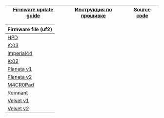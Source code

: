 | [Firmware update guide][11]  | [Инструкция по прошивке][12] | [Source code][13] |
| ---------------------------  | ---------------------------- | ----------------- |


| Firmware file (uf2) |
| ------------------- |
|[HPD][01]
|[K:03][02]
|[Imperial44][03]
|[K:02][04]
|[Planeta v1][05]
|[Planeta v2][06]
|[M4CR0Pad][07]
|[Remnant][08]
|[Velvet v1][09]
|[Velvet v2][10]


[01]: https://github.com/ergohaven/vial-qmk/releases/download/3.5/3.5_hpd_v1.uf2                          
[02]: https://github.com/ergohaven/vial-qmk/releases/download/3.5/3.5_k03_v1.uf2          
[03]: https://github.com/ergohaven/vial-qmk/releases/download/3.5/3.5_imperial44_v1.uf2    
[04]: https://github.com/ergohaven/vial-qmk/releases/download/3.5/3.5_k02_v1.uf2
[05]: https://github.com/ergohaven/vial-qmk/releases/download/3.5/3.5_planeta_v1.uf2
[06]: https://github.com/ergohaven/vial-qmk/releases/download/3.5/3.5_planeta_v2.uf2
[07]: https://github.com/ergohaven/vial-qmk/releases/download/3.5/3.5_macropad_v1.uf2
[08]: https://github.com/ergohaven/vial-qmk/releases/download/3.5/3.5_remnant_v1.uf2
[09]: https://github.com/ergohaven/vial-qmk/releases/download/3.5/3.5_velvet_v1.uf2
[10]: https://github.com/ergohaven/vial-qmk/releases/download/3.5/3.5_velvet_v2.uf2
[11]: https://ergohaven.xyz/docs
[12]: https://ru.ergohaven.xyz/docs
[13]: https://github.com/ergohaven/vial-qmk/tree/vial/keyboards/ergohaven
